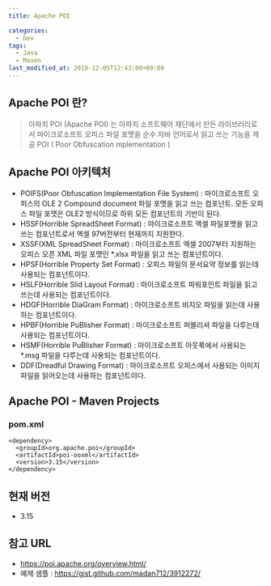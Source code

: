 ```yaml
---
title: Apache POI

categories:
  - Dev
tags:
  - Java
  - Maven
last_modified_at: 2019-12-05T12:43:00+09:00
---
```




## Apache POI 란? ##

> 아파치 POI (Apache POI) 는 아파치 소프트웨어 재단에서 만든 라이브러리로서 마이크로소프트 오피스 파일 포맷을 순수 자바 언어로서 읽고 쓰는 기능을 제공 POI ( Poor Obfuscation mplementation )

 

## Apache POI 아키텍처 ##
- POIFS(Poor Obfuscation Implementation File System) : 마이크로소프트 오피스의 OLE 2 Compound document 파일 포맷을 읽고 쓰는 컴포넌트. 모든 오피스 파일 포맷은 OLE2 방식이므로 하위 모든 컴포넌트의 기반이 된다.
- HSSF(Horrible SpreadSheet Format) : 마이크로소프트 엑셀 파일포맷을 읽고 쓰는 컴포넌트로서 엑셀 97버전부터 현재까지 지원한다.
- XSSF(XML SpreadSheet Format) : 마이크로소프트 엑셀 2007부터 지원하는 오피스 오픈 XML 파일 포맷인 *.xlsx 파일을 읽고 쓰는 컴포넌트이다.
- HPSF(Horrible Property Set Format) : 오피스 파일의 문서요약 정보를 읽는데 사용되는 컴포넌트이다.
- HSLF(Horrible Slid Layout Format) : 마이크로소프트 파워포인트 파일을 읽고 쓰는데 사용되는 컴포넌트이다.
- HDGF(Horrible DiaGram Format) : 마이크로소프트 비지오 파일을 읽는데 사용하는 컴포넌트이다.
- HPBF(Horrible PuBlisher Format) : 마이크로소프트 퍼블리셔 파일을 다루는데 사용되는 컴포넌트이다.
- HSMF(Horrible PuBlisher Format) : 마이크로소프트 아웃룩에서 사용되는 *.msg 파일을 다루는데 사용되는 컴포넌트이다.
- DDF(Dreadful Drawing Format) : 마이크로소프트 오피스에서 사용되는 이미지 파일을 읽어오는데 사용하는 컴포넌트이다.



## Apache POI - Maven Projects ##

### pom.xml ###
```
<dependency>
  <groupId>org.apache.poi</groupId>
  <artifactId>poi-ooxml</artifactId>
  <version>3.15</version>
</dependency>
```

 

## 현재 버전 ##

- 3.15 

 

## 참고 URL ##

- <https://poi.apache.org/overview.html/>
- 예제 샘플 : <https://gist.github.com/madan712/3912272/>
